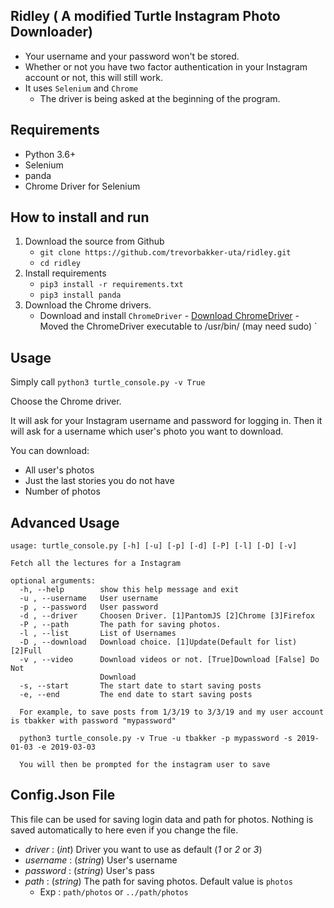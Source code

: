 ## Ridley ( A modified Turtle Instagram Photo Downloader)
- Your username and your password won't be stored.
- Whether or not you have two factor authentication in your Instagram account or not, this will still work.
- It uses `Selenium` and `Chrome`
    - The driver is being asked at the beginning of the program.

## Requirements

- Python 3.6+
- Selenium
- panda
- Chrome Driver for Selenium


## How to install and run

1. Download the source from Github
    - `git clone https://github.com/trevorbakker-uta/ridley.git`
    - `cd ridley`
2. Install requirements
	- `pip3 install -r requirements.txt`
	- `pip3 install panda`
3. Download the Chrome drivers.
    - Download and install `ChromeDriver`
            - [Download ChromeDriver](https://sites.google.com/a/chromium.org/chromedriver/downloads) 
            - Moved the ChromeDriver executable to /usr/bin/ (may need sudo)
`
## Usage

Simply call `python3 turtle_console.py -v True`

Choose the Chrome driver.

It will ask for your Instagram username and password for logging in. Then it will ask for a username which user's photo you want to download.

You can download:
- All user's photos
- Just the last stories you do not have
- Number of photos

## Advanced Usage

```
usage: turtle_console.py [-h] [-u] [-p] [-d] [-P] [-l] [-D] [-v]

Fetch all the lectures for a Instagram

optional arguments:
  -h, --help        show this help message and exit
  -u , --username   User username
  -p , --password   User password
  -d , --driver     Choosen Driver. [1]PantomJS [2]Chrome [3]Firefox
  -P , --path       The path for saving photos.
  -l , --list       List of Usernames
  -D , --download   Download choice. [1]Update(Default for list) [2]Full
  -v , --video      Download videos or not. [True]Download [False] Do Not
                    Download
  -s, --start       The start date to start saving posts
  -e, --end         The end date to start saving posts
  
  For example, to save posts from 1/3/19 to 3/3/19 and my user account is tbakker with password "mypassword"
  
  python3 turtle_console.py -v True -u tbakker -p mypassword -s 2019-01-03 -e 2019-03-03
  
  You will then be prompted for the instagram user to save
```

## Config.Json File

This file can be used for saving login data and path for photos. Nothing is saved automatically to here even if you change the file.
- *driver*   : (*int*) Driver you want to use as default (*1* or *2* or *3*)
- *username* : (*string*) User's username
- *password* : (*string*) User's pass
- *path*     : (*string*) The path for saving photos. Default value is `photos`
    - Exp : `path/photos` or `../path/photos`
